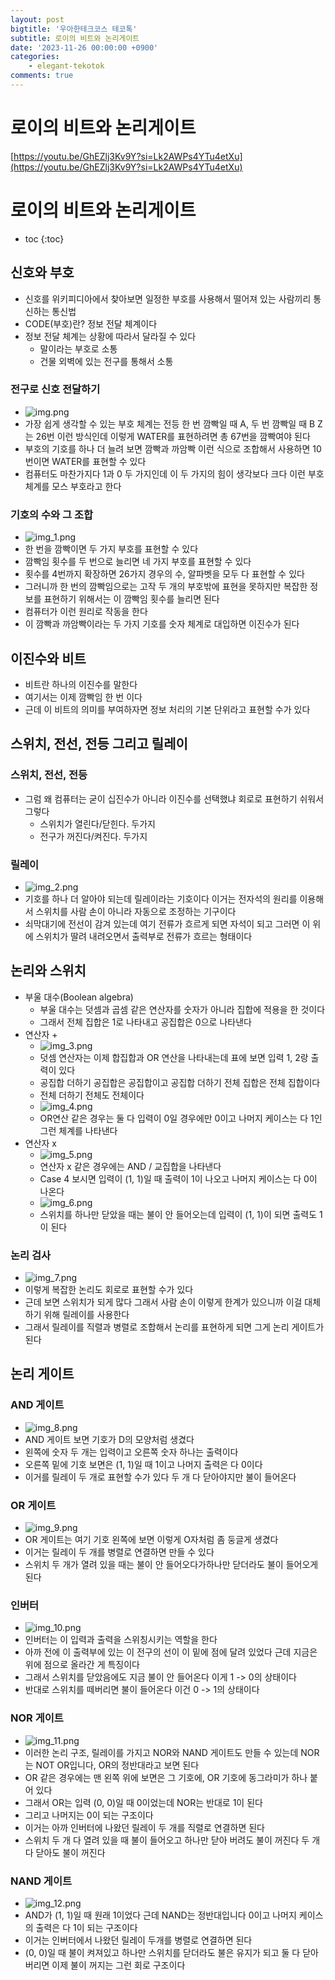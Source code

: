 ```yaml
---
layout: post
bigtitle: '우아한테크코스 테코톡'
subtitle: 로이의 비트와 논리게이트
date: '2023-11-26 00:00:00 +0900'
categories:
    - elegant-tekotok
comments: true
---
```


# 로이의 비트와 논리게이트
[https://youtu.be/GhEZlj3Kv9Y?si=Lk2AWPs4YTu4etXu](https://youtu.be/GhEZlj3Kv9Y?si=Lk2AWPs4YTu4etXu)

# 로이의 비트와 논리게이트
* toc
{:toc}

## 신호와 부호
+ 신호를 위키피디아에서 찾아보면 일정한 부호를 사용해서 떨어져 있는 사람끼리 통신하는 통신법
+ CODE(부호)란? 정보 전달 체계이다 
+ 정보 전달 체계는 상황에 따라서 달라질 수 있다 
  + 말이라는 부호로 소통
  + 건물 외벽에 있는 전구를 통해서 소통

### 전구로 신호 전달하기
+ ![img.png](../../../assets/img/elegant-tekotok/ROY-BitsAndLogicgates.png)
+ 가장 쉽게 생각할 수 있는 부호 체계는 전등 한 번 깜빡일 때 A, 두 번 깜빡일 때 B  Z는 26번 이런 방식인데 이렇게 WATER를 표현하려면 총 67번을 깜빡여야 된다
+ 부호의 기호를 하나 더 늘려 보면 깜빡과 까암빡 이런 식으로 조합해서 사용하면 10번이면 WATER를 표현할 수 있다
+ 컴퓨터도 마찬가지다 1과 0 두 가지인데 이 두 가지의 힘이 생각보다 크다 이런 부호 체계를 모스 부호라고 한다


### 기호의 수와 그 조합
+ ![img_1.png](../../../assets/img/elegant-tekotok/ROY-BitsAndLogicgates1.png)
+ 한 번을 깜빡이면 두 가지 부호를 표현할 수 있다
+ 깜빡임 횟수를 두 번으로 늘리면 네 가지 부호를 표현할 수 있다
+ 횟수를 4번까지 확장하면 26가지 경우의 수, 알파벳을 모두 다 표현할 수 있다
+ 그러니까 한 번의 깜빡임으로는 고작 두 개의 부호밖에 표현을 못하지만 복잡한 정보를 표현하기 위해서는 이 깜빡임 횟수를 늘리면 된다
+ 컴퓨터가 이런 원리로 작동을 한다
+ 이 깜빡과 까암빡이라는 두 가지 기호를 숫자 체계로 대입하면 이진수가 된다 

## 이진수와 비트
+ 비트란 하나의 이진수를 말한다
+ 여기서는 이제 깜빡임 한 번 이다
+ 근데 이 비트의 의미를 부여하자면 정보 처리의 기본 단위라고 표현할 수가 있다

## 스위치, 전선, 전등 그리고 릴레이

### 스위치, 전선, 전등
+ 그럼 왜 컴퓨터는 굳이 십진수가 아니라 이진수를 선택했냐 회로로 표현하기 쉬워서 그렇다
  + 스위치가 열린다/닫힌다. 두가지
  + 전구가 꺼진다/켜진다. 두가지

### 릴레이
+ ![img_2.png](../../../assets/img/elegant-tekotok/ROY-BitsAndLogicgates2.png)
+ 기호를 하나 더 알아야 되는데 릴레이라는 기호이다 이거는 전자석의 원리를 이용해서 스위치를 사람 손이 아니라 자동으로 조정하는 기구이다
+ 쇠막대기에 전선이 감겨 있는데 여기 전류가 흐르게 되면 자석이 되고 그러면 이 위에 스위치가 딸려 내려오면서 출력부로 전류가 흐르는 형태이다

## 논리와 스위치
+ 부울 대수(Boolean algebra)
  + 부울 대수는 덧셈과 곱셈 같은 연산자를 숫자가 아니라 집합에 적용을 한 것이다 
  + 그래서 전체 집합은 1로 나타내고 공집합은 0으로 나타낸다
+ 연산자 + 
  + ![img_3.png](../../../assets/img/elegant-tekotok/ROY-BitsAndLogicgates3.png)
  + 덧셈 연산자는 이제 합집합과 OR 연산을 나타내는데 표에 보면 입력 1, 2랑 출력이 있다
  + 공집합 더하기 공집합은 공집합이고 공집합 더하기 전체 집합은 전체 집합이다
  + 전체 더하기 전체도 전체이다
  + ![img_4.png](../../../assets/img/elegant-tekotok/ROY-BitsAndLogicgates4.png)
  + OR연산 같은 경우는 둘 다 입력이 0일 경우에만 0이고 나머지 케이스는 다 1인 그런 체계를 나타낸다
+ 연산자 x 
  + ![img_5.png](../../../assets/img/elegant-tekotok/ROY-BitsAndLogicgates5.png) 
  + 연산자 x 같은 경우에는 AND / 교집합을 나타낸다
  + Case 4 보시면 입력이 (1, 1)일 때 출력이 1이 나오고 나머지 케이스는 다 0이 나온다
  + ![img_6.png](../../../assets/img/elegant-tekotok/ROY-BitsAndLogicgates6.png)
  + 스위치를 하나만 닫았을 때는 불이 안 들어오는데 입력이 (1, 1)이 되면 출력도 1이 된다

### 논리 검사
+ ![img_7.png](../../../assets/img/elegant-tekotok/ROY-BitsAndLogicgates7.png)
+ 이렇게 복잡한 논리도 회로로 표현할 수가 있다
+ 근데 보면 스위치가 되게 많다 그래서 사람 손이 이렇게 한계가 있으니까 이걸 대체하기 위해 릴레이를 사용한다
+ 그래서 릴레이를 직렬과 병렬로 조합해서 논리를 표현하게 되면 그게 논리 게이트가 된다

## 논리 게이트

### AND 게이트
+ ![img_8.png](../../../assets/img/elegant-tekotok/ROY-BitsAndLogicgates8.png)
+ AND 게이트 보면 기호가 D의 모양처럼 생겼다
+ 왼쪽에 숫자 두 개는 입력이고 오른쪽 숫자 하나는 출력이다
+ 오른쪽 밑에 기호 보면은 (1, 1)일 때 1이고 나머지 출력은 다 0이다
+ 이거를 릴레이 두 개로 표현할 수가 있다 두 개 다 닫아야지만 불이 들어온다

### OR 게이트
+ ![img_9.png](../../../assets/img/elegant-tekotok/ROY-BitsAndLogicgates9.png)
+ OR 게이트는 여기 기호 왼쪽에 보면 이렇게 O자처럼 좀 둥글게 생겼다
+ 이거는 릴레이 두 개를 병렬로 연결하면 만들 수 있다
+ 스위치 두 개가 열려 있을 때는 불이 안 들어오다가하나만 닫더라도 불이 들어오게된다

### 인버터
+ ![img_10.png](../../../assets/img/elegant-tekotok/ROY-BitsAndLogicgates10.png)
+ 인버터는 이 입력과 출력을 스위칭시키는 역할을 한다
+ 아까 전에 이 출력부에 있는 이 전구의 선이 이 밑에 점에 달려 있었다 근데 지금은 위에 점으로 올라간 게 특징이다
+ 그래서 스위치를 닫았음에도 지금 불이 안 들어온다 이게 1 -> 0의 상태이다
+ 반대로 스위치를 떼버리면 불이 들어온다 이건 0 -> 1의 상태이다 

### NOR 게이트 
+ ![img_11.png](../../../assets/img/elegant-tekotok/ROY-BitsAndLogicgates11.png)
+ 이러한 논리 구조, 릴레이를 가지고 NOR와 NAND 게이트도 만들 수 있는데 NOR는 NOT OR입니다, OR의 정반대라고 보면 된다
+ OR 같은 경우에는 맨 왼쪽 위에 보면은 그 기호에, OR 기호에 동그라미가 하나 붙어 있다
+ 그래서 OR는 입력 (0, 0)일 때 0이었는데 NOR는 반대로 1이 된다
+ 그리고 나머지는 0이 되는 구조이다
+ 이거는 아까 인버터에 나왔던 릴레이 두 개를 직렬로 연결하면 된다 
+ 스위치 두 개 다 열려 있을 때 불이 들어오고 하나만 닫아 버려도 불이 꺼진다 두 개 다 닫아도 불이 꺼진다

### NAND 게이트
+ ![img_12.png](../../../assets/img/elegant-tekotok/ROY-BitsAndLogicgates12.png)
+ AND가 (1, 1)일 때 원래 1이었다 근데 NAND는 정반대입니다 0이고 나머지 케이스의 출력은 다 1이 되는 구조이다
+ 이거는 인버터에서 나왔던 릴레이 두개를 병렬로 연결하면 된다
+ (0, 0)일 때 불이 켜져있고 하나만 스위치를 닫더라도 불은 유지가 되고 둘 다 닫아 버리면 이제 불이 꺼지는 그런 회로 구조이다



